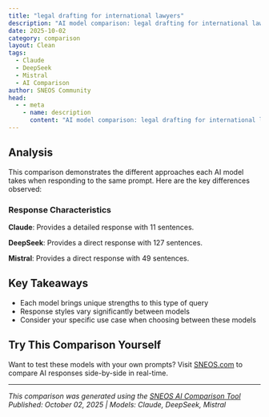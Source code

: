 ```yaml
---
title: "legal drafting for international lawyers"
description: "AI model comparison: legal drafting for international lawyers..."
date: 2025-10-02
category: comparison
layout: Clean
tags:
  - Claude
  - DeepSeek
  - Mistral
  - AI Comparison
author: SNEOS Community
head:
  - - meta
    - name: description
      content: "AI model comparison: legal drafting for international lawyers..."
---
```


<ChatComparison
  title="legal drafting for international lawyers"
  prompt="legal drafting for international lawyers"
  :responses='{
    "Claude": "# Legal Drafting for International Lawyers\n\n## Core Principles\n\n### 1. **Clarity and Precision**\n- Use plain language where possible\n- Define technical terms and acronyms\n- Avoid ambiguous pronouns and references\n- Structure sentences logically (subject-verb-object)\n\n### 2. **Cultural and Linguistic Sensitivity**\n- Consider how terms translate across languages\n- Avoid idioms, colloquialisms, and cultural references\n- Use universal concepts and internationally recognized terminology\n- Be mindful of different legal traditions (common law vs. civil law)\n\n## Key Drafting Techniques\n\n### **Definitions and Terminology**\n\u0060\u0060\u0060\n\u0022Force Majeure\u0022 means any event or circumstance beyond the reasonable \ncontrol of a Party, including but not limited to acts of God, war, \nterrorism, epidemic, governmental action, or natural disasters.\n\u0060\u0060\u0060\n\n### **Governing Law and Jurisdiction Clauses**\n\u0060\u0060\u0060\nThis Agreement shall be governed by and construed in accordance with \nthe laws of [Jurisdiction], excluding its conflict of law principles. \nAny disputes shall be resolved through arbitration under the ICC Rules \nin [City, Country].\n\u0060\u0060\u0060\n\n### **International Contract Essentials**\n- **Currency and exchange rate provisions**\n- **Force majeure clauses**\n- **Compliance with international sanctions**\n- **Anti-corruption provisions**\n- **Data protection and privacy compliance**\n\n## Document Types and Considerations\n\n### **Commercial Agreements**\n- International sales contracts (CISG considerations)\n- Distribution and agency agreements\n- Joint venture agreements\n- Licensing agreements\n- Service agreements\n\n### **Corporate Transactions**\n- Cross-border M\u0026A documentation\n- International financing agreements\n- Shareholder agreements with foreign parties\n- Corporate governance documents\n\n### **Regulatory and Compliance**\n- Multi-jurisdictional compliance policies\n- International data transfer agreements\n- Export control compliance documents\n- Anti-bribery and corruption policies\n\n## Common Challenges and Solutions\n\n### **Jurisdictional Issues**\n- **Challenge**: Different legal systems and interpretations\n- **Solution**: Include detailed definitions and specify governing law explicitly\n\n### **Language Barriers**\n- **Challenge**: Mistranslation and misinterpretation\n- **Solution**: Use simple sentence structures; provide glossaries\n\n### **Cultural Differences**\n- **Challenge**: Different business practices and expectations\n- **Solution**: Include detailed performance standards and procedures\n\n### **Enforcement Challenges**\n- **Challenge**: Difficulty enforcing agreements across borders\n- **Solution**: Choose arbitration over litigation; select neutral venues\n\n## Best Practices Checklist\n\n### **Pre-Drafting**\n- [ ] Research applicable laws in all relevant jurisdictions\n- [ ] Understand cultural business norms\n- [ ] Identify potential conflict of laws issues\n- [ ] Consider tax implications\n\n### **During Drafting**\n- [ ] Use consistent terminology throughout\n- [ ] Include comprehensive definitions section\n- [ ] Address currency and payment mechanisms\n- [ ] Include appropriate compliance clauses\n- [ ] Consider dispute resolution mechanisms\n\n### **Post-Drafting**\n- [ ] Review for cultural sensitivity\n- [ ] Ensure enforceability in key jurisdictions\n- [ ] Consider translation requirements\n- [ ] Plan for future amendments and updates\n\n## Sample Clause Library\n\n### **Compliance Clause**\n\u0060\u0060\u0060\nEach Party represents and warrants that it will comply with all \napplicable laws, regulations, and international sanctions, including \nbut not limited to anti-corruption laws such as the US Foreign \nCorrupt Practices Act and the UK Bribery Act.\n\u0060\u0060\u0060\n\n### **Data Protection Clause**\n\u0060\u0060\u0060\nThe Parties acknowledge that personal data may be transferred across \ninternational borders and agree to comply with all applicable data \nprotection laws, including implementing appropriate safeguards for \ninternational data transfers.\n\u0060\u0060\u0060\n\n### **Amendment Clause**\n\u0060\u0060\u0060\nThis Agreement may only be amended by written agreement signed by \nauthorized representatives of both Parties. Any amendment must comply \nwith the laws of the governing jurisdiction and any applicable \ninternational regulations.\n\u0060\u0060\u0060\n\n## Technology and Tools\n\n### **Useful Resources**\n- Translation software with legal dictionaries\n- Multi-jurisdictional legal databases\n- International arbitration institution websites\n- Government trade and compliance websites\n\n### **Document Management**\n- Version control for multi-language documents\n- Secure document sharing platforms\n- Electronic signature solutions with international validity\n\nWould you like me to elaborate on any particular aspect of international legal drafting or provide specific examples for certain types of documents?",
    "DeepSeek": "Of course. Legal drafting for international lawyers is a distinct and sophisticated skill. It moves beyond the domestic, formulaic approach to a more strategic, clear, and flexible one, designed to bridge different legal systems, languages, and business cultures.\n\nHere is a comprehensive guide to the principles, challenges, and best practices of legal drafting for the international context.\n\n---\n\n### **I. Core Philosophy: The \u0022International Style\u0022 of Drafting**\n\nThe goal is not to impress with complex legalese, but to communicate with precision and clarity across boundaries. Think of yourself as a **bridge builder**, not a gatekeeper of obscure knowledge.\n\nKey tenets of this style include:\n\n1.  **Clarity Over Tradition:** Avoid Latin phrases, archaic terms (\u0022herein,\u0022 \u0022forthwith\u0022), and common law-specific jargon that may be meaningless or misleading to a civil law lawyer.\n2.  **Precision Through Simplicity:** Use plain English with a consistent, defined vocabulary. A shorter, clearer sentence is almost always better than a long, convoluted one.\n3.  **Foresight and Flexibility:** Anticipate disputes and different legal interpretations. Draft provisions that are robust enough to be interpreted similarly by courts in different jurisdictions.\n4.  **System Neutrality:** Where possible, avoid concepts that are unique to one legal system (e.g., common law \u0022trusts\u0022 or specific types of civil law securities) unless absolutely necessary and fully explained.\n\n---\n\n### **II. Key Challenges in International Drafting**\n\n| Challenge | Description | Drafting Solution |\n| :--- | :--- | :--- |\n| **Differing Legal Systems** | Common Law vs. Civil Law differences in concepts like \u0022best efforts,\u0022 \u0022material adverse change,\u0022 representations \u0026 warranties, and good faith. | **Define key terms explicitly.** Instead of just \u0022best efforts,\u0022 consider \u0022best efforts, which for the purposes of this Agreement shall mean...\u0022 or use a calibrated standard like \u0022commercially reasonable efforts.\u0022 |\n| **Language \u0026 Interpretation** | The contract may be in English, but the parties speak different languages. Which version prevails? How are ambiguous terms interpreted? | **Include a Language Clause.** Specify the governing language of the contract. State that in the event of a discrepancy, the governing language version shall prevail. |\n| **Enforcement \u0026 Dispute Resolution** | Where can you sue? Which court has jurisdiction? How will a judgment be enforced in another country? | **Carefully drafted Dispute Resolution clause.** Specify the method (arbitration vs. litigation), the seat/venue, the governing rules (e.g., UNCITRAL, ICC), and the governing law. Arbitration is often preferred for cross-border enforceability under the New York Convention. |\n| **Governing Law** | The law of which country will govern the contract? This can drastically alter the outcome of a dispute. | **An explicit Governing Law Clause.** Do not leave this to chance. Choose a neutral, well-developed legal system (e.g., English law, New York law, Swiss law) familiar with international commerce. |\n| **Cultural \u0026 Business Practices** | Concepts of relationship, time, negotiation, and what is \u0022binding\u0022 can vary. A \u0022Letter of Intent\u0022 may be viewed as non-binding in one culture and binding in another. | **Explicitly state the nature of the document.** Use clear headings like \u0022Non-Binding Memorandum of Understanding\u0022 or \u0022Preliminary Agreement Subject to Contract.\u0022 Be explicit about intentions. |\n\n---\n\n### **III. Essential Clauses in an International Agreement**\n\nThese clauses require extra attention in an international context.\n\n1.  **Preamble / Recitals (\u0022Whereas...\u0022)**\n    *   **Purpose:** Sets the context, the parties\u0027 intentions, and the background. This is crucial for interpreting the contract\u0027s purpose, especially in civil law jurisdictions.\n    *   **Drafting Tip:** Be concise but accurate. The recitals can be used to interpret the operative parts of the agreement.\n\n2.  **Definitions**\n    *   **Purpose:** Creates a self-contained dictionary to ensure consistency and avoid ambiguity.\n    *   **Drafting Tip:** Capitalize all defined terms (e.g., \u0022Affiliate,\u0022 \u0022Confidential Information\u0022). Be expansive and precise. If you use \u0022including,\u0022 consider adding \u0022including, but not limited to.\u0022\n\n3.  **Governing Law (Choice of Law)**\n    *   **Sample Clause:** *\u0022This Agreement and any non-contractual obligations arising out of or in connection with it shall be governed by and construed in accordance with the laws of England and Wales.\u0022*\n    *   **Note:** The phrase \u0022non-contractual obligations\u0022 (e.g., tort claims) is critical and reflects modern English law principles.\n\n4.  **Dispute Resolution**\n    *   **Arbitration is common:**\n        *   **Sample Clause (ICC Arbitration):** *\u0022All disputes arising out of or in connection with this Agreement shall be finally settled under the Rules of Arbitration of the International Chamber of Commerce by one or more arbitrators appointed in accordance with the said Rules. The seat of arbitration shall be [London, UK]. The language of the arbitration shall be English.\u0022*\n    *   **Key choices:** Institution (ICC, LCIA, SIAC, etc.), Seat (legal place of arbitration), Number of Arbitrators, Language.\n\n5.  **Jurisdiction**\n    *   If using courts instead of arbitration, be specific.\n    *   **Sample Clause (Exclusive Jurisdiction):** *\u0022The parties irrevocably agree that the courts of [Zurich, Switzerland] shall have exclusive jurisdiction to settle any dispute arising out of or in connection with this Agreement.\u0022*\n\n6.  **Force Majeure**\n    *   **Purpose:** Excuses performance due to unforeseen events beyond a party\u0027s control.\n    *   **Drafting Tip:** Do not rely solely on a standard domestic clause. Define events carefully, considering international supply chains, political unrest, and pandemics. Reference internationally recognized standards like the UNIDROIT Principles.\n\n7.  **Notices**\n    *   **Purpose:** Specifies how formal communications are delivered.\n    *   **Drafting Tip:** Include modern methods like email, but specify deemed receipt times (e.g., \u0022on the next business day if sent after 5 pm at the recipient\u0027s location\u0022). Provide addresses for all parties.\n\n8.  **Entire Agreement (Merger Clause)**\n    *   **Purpose:** States that the written contract is the complete and final expression of the agreement, superseding all prior discussions.\n    *   **Drafting Tip:** This is crucial to prevent a party from relying on pre-contractual statements (which may be treated as binding in some jurisdictions).\n\n---\n\n### **IV. Practical Drafting Tips \u0026 Techniques**\n\n*   **Use the Positive and the Active Voice:**\n    *   **Instead of:** \u0022No payment shall be made by the Buyer unless the Goods have been delivered.\u0022 (Passive, negative)\n    *   **Write:** \u0022The Buyer must pay within 30 days of the Delivery Date.\u0022 (Active, positive)\n\n*   **Structure for Readability:**\n    *   Use numbered sections and sub-sections.\n    *   Use bullet points and lists for obligations, conditions, and representations.\n    *   Keep sentences and paragraphs short.\n\n*   **Avoid Ambiguity:**\n    *   **\u0022And/Or\u0022:** Avoid this. It\u0027s ambiguous. Use \u0022A or B or both\u0022 if that is the intended meaning.\n    *   **\u0022Reasonable\u0022:** Define what is reasonable in the context or provide an objective standard.\n    *   **\u0022Time is of the essence\u0022:** If you mean it, state it explicitly for the specific obligations where it applies.\n\n*   **Be Consistent:**\n    *   Use the same word for the same concept every time. Don\u0027t switch between \u0022Vendor,\u0022 \u0022Supplier,\u0022 and \u0022Seller\u0022 for the same party.\n\n*   **Consider the \u0022Counterparty Test\u0022:** Read the draft from the perspective of the other party\u0027s lawyer, who may be trained in a different legal system. Is it clear to them?\n\n---\n\n### **V. Useful Resources for International Drafters**\n\n*   **Principles of International Commercial Contracts (PICC)** by UNIDROIT: A restatement of international contract law principles that can be used to interpret or supplement domestic law.\n*   **Convention on the International Sale of Goods (CISG):** The default law for international sales of goods between businesses in contracting states. You can opt-out if you wish.\n*   **Model Clauses from Reputable Institutions:** The ICC, LCIA, and other arbitral institutions provide model arbitration clauses.\n*   **Style Guides:** *A Manual of Style for Contract Drafting* by Kenneth A. Adams (focuses on U.S. law but its principles of clarity are universally valuable).\n*   **International Plain Language Movements:** Groups like Clarity (clarity-international.org) advocate for clear legal writing worldwide.\n\n### **Conclusion**\n\nFor the international lawyer, drafting is a strategic exercise in risk management and communication. By embracing clarity, anticipating cross-border complexities, and using precise, system-neutral language, you create documents that are not only legally sound but also effective tools for facilitating successful international business relationships.",
    "Mistral": "Legal drafting for international lawyers involves creating documents that are clear, precise, and effective across different legal systems and cultures. Here are some key aspects to consider:\n\n### 1. **Understanding the Legal Context**\n   - **Jurisdictional Differences:** Be aware of the legal systems involved (e.g., common law vs. civil law).\n   - **International Law:** Familiarize yourself with relevant international treaties, conventions, and customary law.\n   - **Local Laws:** Understand the local laws and regulations of the countries involved.\n\n### 2. **Clear and Precise Language**\n   - **Plain Language:** Use simple, straightforward language to avoid ambiguity.\n   - **Definitions:** Clearly define key terms to ensure consistency and clarity.\n   - **Avoid Jargon:** Minimize the use of legal jargon that may not be universally understood.\n\n### 3. **Structural Clarity**\n   - **Organization:** Use a logical structure with clear headings and subheadings.\n   - **Numbering:** Use a consistent numbering system for clauses and sections.\n   - **Cross-Referencing:** Ensure that cross-references are accurate and easy to follow.\n\n### 4. **Cultural Sensitivity**\n   - **Language and Tone:** Be mindful of cultural differences in language and tone.\n   - **Local Customs:** Consider local customs and practices that may affect the interpretation of the document.\n\n### 5. **Legal Translation**\n   - **Professional Translators:** Use professional legal translators to ensure accuracy.\n   - **Bilingual Documents:** If necessary, provide bilingual versions of the document.\n   - **Consistency:** Ensure consistency in terminology and style across different language versions.\n\n### 6. **Compliance and Enforceability**\n   - **Legal Validity:** Ensure the document is legally valid and enforceable in all relevant jurisdictions.\n   - **Dispute Resolution:** Include clear provisions for dispute resolution, such as arbitration or mediation.\n\n### 7. **Review and Feedback**\n   - **Peer Review:** Have the document reviewed by colleagues or experts in the relevant jurisdictions.\n   - **Client Feedback:** Seek feedback from clients to ensure the document meets their needs and expectations.\n\n### 8. **Technical Considerations**\n   - **Formatting:** Use standard formatting that is universally recognized.\n   - **Electronic Signatures:** Ensure that electronic signatures are legally binding in all relevant jurisdictions.\n   - **Document Management:** Use document management systems to track versions and changes.\n\n### Sample Drafting Checklist\n\n1. **Introduction**\n   - Title\n   - Parties Involved\n   - Date and Place of Execution\n\n2. **Definitions**\n   - Clear and concise definitions of key terms\n\n3. **Main Body**\n   - Clauses and Sections\n   - Clear Headings and Subheadings\n   - Cross-References\n\n4. **Dispute Resolution**\n   - Arbitration/Mediation Clauses\n   - Governing Law\n\n5. **Signatures**\n   - Signature Blocks\n   - Witnesses (if required)\n\n6. **Annexes and Appendices**\n   - Additional Documents\n   - Supporting Information\n\n### Example Clause\n\n**Dispute Resolution**\n\n1. **Governing Law:** This Agreement shall be governed by and construed in accordance with the laws of [Jurisdiction].\n\n2. **Arbitration:** Any dispute arising out of or in connection with this Agreement shall be finally settled by arbitration in accordance with the Rules of Arbitration of the International Chamber of Commerce. The seat of arbitration shall be [City, Country]. The language of the arbitration shall be [Language].\n\n3. **Mediation:** Before resorting to arbitration, the parties agree to attempt to resolve any dispute through mediation in accordance with the [Mediation Rules] of [Mediation Institution].\n\n### Conclusion\n\nLegal drafting for international lawyers requires a nuanced understanding of multiple legal systems, cultural sensitivities, and the ability to communicate clearly and effectively. By following these guidelines, international lawyers can create documents that are legally sound and culturally appropriate."
  }'
  published-date="00:47"
/>

## Analysis

This comparison demonstrates the different approaches each AI model takes when responding to the same prompt. Here are the key differences observed:

### Response Characteristics

**Claude**: Provides a detailed response with 11 sentences. 

**DeepSeek**: Provides a direct response with 127 sentences. 

**Mistral**: Provides a direct response with 49 sentences. 

## Key Takeaways

- Each model brings unique strengths to this type of query
- Response styles vary significantly between models
- Consider your specific use case when choosing between these models

## Try This Comparison Yourself

Want to test these models with your own prompts? Visit [SNEOS.com](https://sneos.com) to compare AI responses side-by-side in real-time.

---

*This comparison was generated using the [SNEOS AI Comparison Tool](https://sneos.com)*
*Published: October 02, 2025 | Models: Claude, DeepSeek, Mistral*
